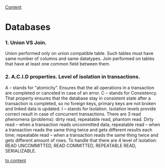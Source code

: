 [Content](../README.md)

# Databases



### 1. Union VS Join.
Union performed only on union compatible table. Such tables must have same number of columns and same datatypes. 
Join performed on tables that have at least one common field between them.

### 2. A.C.I.D properties. Level of isolation in transactions.
A – stands for “atomicity”. Ensures that the all operations in a transaction are completed or canceled in case of an error. 
C – stands for Consistency. That property ensures that the database stay in consistent state after a transaction is completed, 
so no foreign keys, primary keys are not broken and linked data is updated. I – stands for Isolation. Isolation levels 
provide correct result in case of concurrent transactions. There are 3 read phenomena (problems): dirty read, repeatable read, 
phantom read. Dirty read – when a transaction reads uncommitted data; repeatable read – when a transaction reads the same 
thing twice and gets different results each time; repeatable read – when a transaction reads the same thing twice and gets 
different amount of rows. To handle that there are 4 level of isolation: READ UNCOMMITTED, READ COMMITTED, REPEATABLE READ, 
SERIALIZABLE.

[to content](#java-core)
